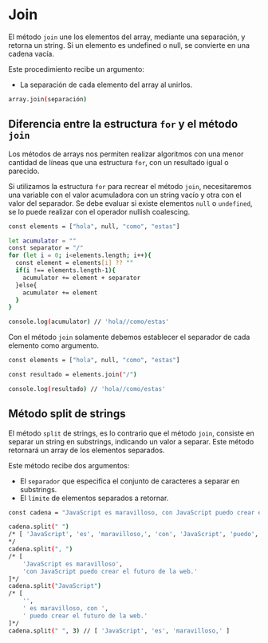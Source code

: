 # Join

El método `join` une los elementos del array, mediante una separación, y retorna un string. Si un elemento es undefined o null, se convierte en una cadena vacía.

Este procedimiento recibe un argumento:

* La separación de cada elemento del array al unirlos.

``` bash
array.join(separación)
```

## Diferencia entre la estructura `for` y el método `join`

Los métodos de arrays nos permiten realizar algoritmos con una menor cantidad de líneas que una estructura `for`, con un resultado igual o parecido.

Si utilizamos la estructura `for` para recrear el método `join`, necesitaremos una variable con el valor acumuladora con un string vacío y otra con el valor del separador. Se debe evaluar si existe elementos `null` o `undefined`, se lo puede realizar con el operador nullish coalescing.

``` bash
const elements = ["hola", null, "como", "estas"]

let acumulator = ""
const separator = "/"
for (let i = 0; i<elements.length; i++){
  const element = elements[i] ?? ""
  if(i !== elements.length-1){
    acumulator += element + separator
  }else{
    acumulator += element
  }
}

console.log(acumulator) // 'hola//como/estas'
```

Con el método `join` solamente debemos establecer el separador de cada elemento como argumento.

``` bash
const elements = ["hola", null, "como", "estas"]

const resultado = elements.join("/")

console.log(resultado) // 'hola//como/estas'
```

## Método split de strings

El método `split` de strings, es lo contrario que el método `join`, consiste en separar un string en substrings, indicando un valor a separar. Este método retornará un array de los elementos separados.

Este método recibe dos argumentos:

* El `separador` que especifica el conjunto de caracteres a separar en substrings.
* El `límite` de elementos separados a retornar.

``` bash
const cadena = "JavaScript es maravilloso, con JavaScript puedo crear el futuro de la web."

cadena.split(" ")
/* [ 'JavaScript', 'es', 'maravilloso,', 'con', 'JavaScript', 'puedo', 'crear', 'el', 'futuro', 'de', 'la', 'web.' ]
*/
cadena.split(", ")
/* [
    'JavaScript es maravilloso',
    'con JavaScript puedo crear el futuro de la web.'
]*/
cadena.split("JavaScript")
/* [
    '',
    ' es maravilloso, con ',
    ' puedo crear el futuro de la web.'
]*/
cadena.split(" ", 3) // [ 'JavaScript', 'es', 'maravilloso,' ]
```
